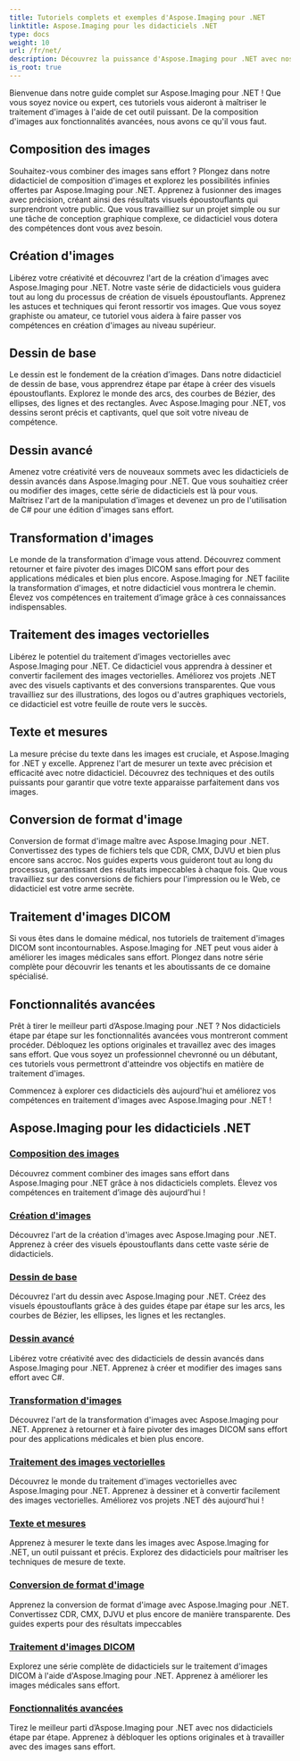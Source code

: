 ```yaml
---
title: Tutoriels complets et exemples d'Aspose.Imaging pour .NET
linktitle: Aspose.Imaging pour les didacticiels .NET
type: docs
weight: 10
url: /fr/net/
description: Découvrez la puissance d'Aspose.Imaging pour .NET avec nos didacticiels approfondis. De la composition d'images aux fonctionnalités avancées, améliorez vos compétences et élevez votre jeu de traitement d'images.
is_root: true
---
```


Bienvenue dans notre guide complet sur Aspose.Imaging pour .NET ! Que vous soyez novice ou expert, ces tutoriels vous aideront à maîtriser le traitement d'images à l'aide de cet outil puissant. De la composition d'images aux fonctionnalités avancées, nous avons ce qu'il vous faut.

## Composition des images

Souhaitez-vous combiner des images sans effort ? Plongez dans notre didacticiel de composition d'images et explorez les possibilités infinies offertes par Aspose.Imaging pour .NET. Apprenez à fusionner des images avec précision, créant ainsi des résultats visuels époustouflants qui surprendront votre public. Que vous travailliez sur un projet simple ou sur une tâche de conception graphique complexe, ce didacticiel vous dotera des compétences dont vous avez besoin.

## Création d'images

Libérez votre créativité et découvrez l'art de la création d'images avec Aspose.Imaging pour .NET. Notre vaste série de didacticiels vous guidera tout au long du processus de création de visuels époustouflants. Apprenez les astuces et techniques qui feront ressortir vos images. Que vous soyez graphiste ou amateur, ce tutoriel vous aidera à faire passer vos compétences en création d'images au niveau supérieur.

## Dessin de base

Le dessin est le fondement de la création d’images. Dans notre didacticiel de dessin de base, vous apprendrez étape par étape à créer des visuels époustouflants. Explorez le monde des arcs, des courbes de Bézier, des ellipses, des lignes et des rectangles. Avec Aspose.Imaging pour .NET, vos dessins seront précis et captivants, quel que soit votre niveau de compétence.

## Dessin avancé

Amenez votre créativité vers de nouveaux sommets avec les didacticiels de dessin avancés dans Aspose.Imaging pour .NET. Que vous souhaitiez créer ou modifier des images, cette série de didacticiels est là pour vous. Maîtrisez l'art de la manipulation d'images et devenez un pro de l'utilisation de C# pour une édition d'images sans effort.

## Transformation d'images

Le monde de la transformation d'image vous attend. Découvrez comment retourner et faire pivoter des images DICOM sans effort pour des applications médicales et bien plus encore. Aspose.Imaging for .NET facilite la transformation d'images, et notre didacticiel vous montrera le chemin. Élevez vos compétences en traitement d’image grâce à ces connaissances indispensables.

## Traitement des images vectorielles

Libérez le potentiel du traitement d’images vectorielles avec Aspose.Imaging pour .NET. Ce didacticiel vous apprendra à dessiner et convertir facilement des images vectorielles. Améliorez vos projets .NET avec des visuels captivants et des conversions transparentes. Que vous travailliez sur des illustrations, des logos ou d'autres graphiques vectoriels, ce didacticiel est votre feuille de route vers le succès.

## Texte et mesures

La mesure précise du texte dans les images est cruciale, et Aspose.Imaging for .NET y excelle. Apprenez l'art de mesurer un texte avec précision et efficacité avec notre didacticiel. Découvrez des techniques et des outils puissants pour garantir que votre texte apparaisse parfaitement dans vos images.

## Conversion de format d'image

Conversion de format d'image maître avec Aspose.Imaging pour .NET. Convertissez des types de fichiers tels que CDR, CMX, DJVU et bien plus encore sans accroc. Nos guides experts vous guideront tout au long du processus, garantissant des résultats impeccables à chaque fois. Que vous travailliez sur des conversions de fichiers pour l'impression ou le Web, ce didacticiel est votre arme secrète.

## Traitement d'images DICOM

Si vous êtes dans le domaine médical, nos tutoriels de traitement d'images DICOM sont incontournables. Aspose.Imaging for .NET peut vous aider à améliorer les images médicales sans effort. Plongez dans notre série complète pour découvrir les tenants et les aboutissants de ce domaine spécialisé.

## Fonctionnalités avancées

Prêt à tirer le meilleur parti d’Aspose.Imaging pour .NET ? Nos didacticiels étape par étape sur les fonctionnalités avancées vous montreront comment procéder. Débloquez les options originales et travaillez avec des images sans effort. Que vous soyez un professionnel chevronné ou un débutant, ces tutoriels vous permettront d'atteindre vos objectifs en matière de traitement d'images.

Commencez à explorer ces didacticiels dès aujourd'hui et améliorez vos compétences en traitement d'images avec Aspose.Imaging pour .NET !
## Aspose.Imaging pour les didacticiels .NET
### [Composition des images](./image-composition/)
Découvrez comment combiner des images sans effort dans Aspose.Imaging pour .NET grâce à nos didacticiels complets. Élevez vos compétences en traitement d’image dès aujourd’hui !
### [Création d'images](./image-creation/)
Découvrez l'art de la création d'images avec Aspose.Imaging pour .NET. Apprenez à créer des visuels époustouflants dans cette vaste série de didacticiels.
### [Dessin de base](./basic-drawing/)
Découvrez l'art du dessin avec Aspose.Imaging pour .NET. Créez des visuels époustouflants grâce à des guides étape par étape sur les arcs, les courbes de Bézier, les ellipses, les lignes et les rectangles.
### [Dessin avancé](./advanced-drawing/)
Libérez votre créativité avec des didacticiels de dessin avancés dans Aspose.Imaging pour .NET. Apprenez à créer et modifier des images sans effort avec C#.
### [Transformation d'images](./image-transformation/)
Découvrez l'art de la transformation d'images avec Aspose.Imaging pour .NET. Apprenez à retourner et à faire pivoter des images DICOM sans effort pour des applications médicales et bien plus encore.
### [Traitement des images vectorielles](./vector-image-processing/)
Découvrez le monde du traitement d'images vectorielles avec Aspose.Imaging pour .NET. Apprenez à dessiner et à convertir facilement des images vectorielles. Améliorez vos projets .NET dès aujourd'hui !
### [Texte et mesures](./text-and-measurements/)
Apprenez à mesurer le texte dans les images avec Aspose.Imaging for .NET, un outil puissant et précis. Explorez des didacticiels pour maîtriser les techniques de mesure de texte.
### [Conversion de format d'image](./image-format-conversion/)
Apprenez la conversion de format d'image avec Aspose.Imaging pour .NET. Convertissez CDR, CMX, DJVU et plus encore de manière transparente. Des guides experts pour des résultats impeccables
### [Traitement d'images DICOM](./dicom-image-processing/)
Explorez une série complète de didacticiels sur le traitement d'images DICOM à l'aide d'Aspose.Imaging pour .NET. Apprenez à améliorer les images médicales sans effort.
### [Fonctionnalités avancées](./advanced-features/)
Tirez le meilleur parti d’Aspose.Imaging pour .NET avec nos didacticiels étape par étape. Apprenez à débloquer les options originales et à travailler avec des images sans effort.